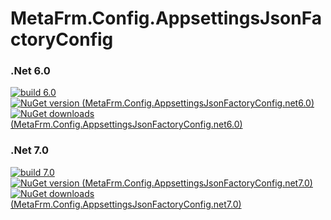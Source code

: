 # MetaFrm.Config.AppsettingsJsonFactoryConfig

### .Net 6.0
[![build 6.0](https://github.com/MetaFrm/MetaFrm.Config.AppsettingsJsonFactoryConfig/actions/workflows/build_6.0.yml/badge.svg)](https://github.com/MetaFrm/MetaFrm.Config.AppsettingsJsonFactoryConfig/actions/workflows/build_6.0.yml)
[![NuGet version (MetaFrm.Config.AppsettingsJsonFactoryConfig.net6.0)](https://img.shields.io/nuget/v/MetaFrm.Config.AppsettingsJsonFactoryConfig.net6.0)](https://www.nuget.org/packages/MetaFrm.Config.AppsettingsJsonFactoryConfig.net6.0/)
[![NuGet downloads (MetaFrm.Config.AppsettingsJsonFactoryConfig.net6.0)](https://img.shields.io/nuget/dt/MetaFrm.Config.AppsettingsJsonFactoryConfig.net6.0)](https://www.nuget.org/packages/MetaFrm.Config.AppsettingsJsonFactoryConfig.net6.0/)
### .Net 7.0
[![build 7.0](https://github.com/MetaFrm/MetaFrm.Config.AppsettingsJsonFactoryConfig/actions/workflows/build_7.0.yml/badge.svg)](https://github.com/MetaFrm/MetaFrm.Config.AppsettingsJsonFactoryConfig/actions/workflows/build_7.0.yml)
[![NuGet version (MetaFrm.Config.AppsettingsJsonFactoryConfig.net7.0)](https://img.shields.io/nuget/v/MetaFrm.Config.AppsettingsJsonFactoryConfig.net7.0)](https://www.nuget.org/packages/MetaFrm.Config.AppsettingsJsonFactoryConfig.net7.0/)
[![NuGet downloads (MetaFrm.Config.AppsettingsJsonFactoryConfig.net7.0)](https://img.shields.io/nuget/dt/MetaFrm.Config.AppsettingsJsonFactoryConfig.net7.0)](https://www.nuget.org/packages/MetaFrm.Config.AppsettingsJsonFactoryConfig.net7.0/)